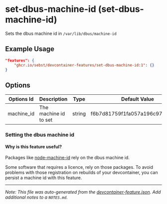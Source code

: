 
# set-dbus-machine-id (set-dbus-machine-id)

Sets the dbus machine id in `/var/lib/dbus/machine-id`

## Example Usage

```json
"features": {
    "ghcr.io/sebst/devcontainer-features/set-dbus-machine-id:1": {}
}
```

## Options

| Options Id | Description | Type | Default Value |
|-----|-----|-----|-----|
| machine_id | The machine id to set | string | f6b7d81759f1fa057a196c9766fd1f5c |

### Setting the dbus machine id

#### Why is this feature useful?

Packages like [node-machine-id](https://www.npmjs.com/package/node-machine-id) rely on the dbus machine id.

Some software that requires a licence, rely on those packages. To avoid problems with those registration on rebuilds of your devcontainer, you can persist a machine id with this feature.


---

_Note: This file was auto-generated from the [devcontainer-feature.json](https://github.com/sebst/devcontainer-features/blob/main/src/set-dbus-machine-id/devcontainer-feature.json).  Add additional notes to a `NOTES.md`._
